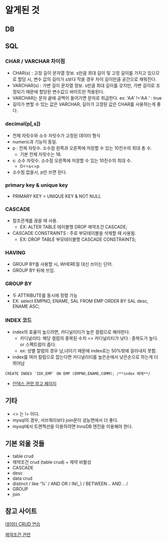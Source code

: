 # 알게된 것

## DB



## SQL

### CHAR / VARCHAR 차이점

- CHAR(s) : 고정 길이 문자열 정보. s만큼 최대 길이 및 고정 길이를 가지고 있으므로 할당 시, 변수 값의 길이가 s보다 작을 경우 차이 길이만큼 공간으로 채워진다.
- VARCHAR(s) : 가변 길이 문자열 정보. s만큼 최대 길이를 갖지만, 가변 길이로 조정되기 때문에 할당된 변수값으 바이트만 적용된다.
- VARCHAR는 문자 끝에 공백이 들어가면 문자로 취급한다. ex: 'AA' !='AA ' : true
- 길이가 변할 수 있는 값은 VARCHAR, 길이가 고정된 값은 CHAR를 사용하는게 좋다.

### decimal(p[,s])

- 전체 자릿수와 소수 자릿수가 고정된 데이터 형식
- numeric과 기능이 동일.
- p : 전체 자릿수. 소수점 왼쪽과 오른쪽에 저장할 수 있는 10진수의 최대 총 수.
  - 기본 전체 자릿수는 18.
- s: 소수 자릿수. 소수점 오른쪽에 저장할 수 있는 10진수의 최대 수.
  - 0<=s<=p
- 소수점 없을시, p만 쓰면 된다.

### primary key & unique key

- PRIMARY KEY = UNIQUE KEY & NOT NULL

### CASCADE

- 참조관계를 끊을 때 사용.
  - EX: ALTER TABLE 테이블명 DROP 제약조건 CASCADE;
- CASCADE CONSTRAINTS : 주로 부모테이블을 삭제할 때 사용됨.
  - EX: DROP TABLE 부모테이블명 CASCADE CONSTRAINTS;

### HAVING

- GROUP BY를 사용할 시, WHERE절 대신 쓰이는 단어.
- GROUP BY 뒤에 쓰임.

### GROUP BY

- 두 ATTRIBUTE를 동시에 정렬 가능
- EX: select EMPNO, ENAME, SAL FROM EMP ORDER BY SAL desc, ENAME ASC;

### INDEX 코드

- index의 효율이 높으려면, 카디널리티가 높은 컬럼으로 해야한다.
  - 카디널리티: 해당 컬럼의 중복된 수치 => 카디널리티가 낮다 : 중복도가 높다. or 스펙트럼이 좁다.
  - ex: 성별 칼럼의 경우 남,녀이기 때문에 index로는 50%밖에 걸러내지 못함.
- index를 여러 칼럼으로 잡는다면 카디널리티를 높은순에서 낮은순으로 하는게 더 뛰어남 

```mysql
CREATE INDEX `IDX_EMP` ON EMP (EMPNO,ENAME,COMM); /**index 예제**/
```

- [인덱스 관련 참고 페이지](https://jojoldu.tistory.com/243)

## 기타

- <> 는 != 이다.
- mysql의 경우, 서브쿼리보다 join문이 성능면에서 더 좋다.
- mysql에서 트랜젝션을 이용하려면 InnoDB 엔진을 이용해야 한다.

## 기본 외울 것들

- table crud
- 제약조건 crud (table crud) + 제약 비활성
- CASCADE
- desc
- data crud
- distinct / like '%' / AND OR / IN(,,) / BETWEEN .. AND .. /
- GROUP
- join

## 참고 사이트

[데이터 CRUD 연습](https://junetudie.tistory.com/11)

[제약조건 관련](https://jerryjerryjerry.tistory.com/51)

